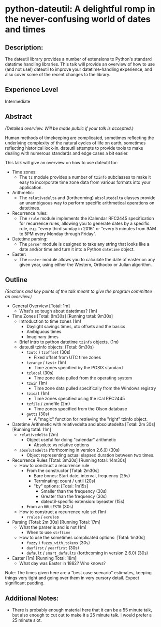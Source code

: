 # python-dateutil: A delightful romp in the never-confusing world of dates and times

## Description:
The dateutil library provides a number of extensions to Python's standard datetime handling libraries. This talk will provide an overview of how to use (and not use!) dateutil to improve your datetime-handling experience, and also cover some of the recent changes to the library.

## Experience Level
Intermediate

## Abstract
*(Detailed overview. Will be made public if your talk is accepted.)*

Human methods of timekeeping are complicated, sometimes reflecting the underlying complexity of the natural cycles of life on earth, sometimes reflecting historical lock-in. dateutil attempts to provide tools to make dealing with numerous standards and edge cases a bit easier.

This talk will give an overview on how to use dateutil for:

- Time zones:
    * The `tz` module provides a number of `tzinfo` subclasses to make it easy to incorporate time zone data from various formats into your application.
- Arithmetic:
    * The `relativedelta` and (forthcoming) `absolutedelta` classes provide an unambiguous way to perform specific arithmetical operations on datetimes.
- Recurrence rules:
    * The `rrule` module implements the iCalendar RFC2445 specification for recurrence rules, allowing you to generate dates by a specific rule, e.g. "every third sunday in 2016" or "every 5 minutes from 9AM to 5PM every Monday through Friday".
- Datetime parsing:
    * The `parser` module is designed to take any string that looks like a date and/or time and turn it into a Python `datetime` object.
- Easter:
    * The `easter` module allows you to calculate the date of easter on any given year, using either the Western, Orthodox or Julian algorithm.

## Outline
*(Sections and key points of the talk meant to give the program committee an overview.)*

- General Overview [Total: 1m]
    - What's so tough about datetimes? (1m)
- Time Zones [Total: 8m30s]  [Running total: 9m30s]
    - Introduction to time zones (1m)
        * Daylight savings times, utc offsets and the basics
        * Ambiguous times
        * Imaginary times
    - Brief intro to python datetime `tzinfo` objects. (1m)
    - dateutil tzinfo objects: (Total: 6m30s)
        - `tzutc` / `tzoffset` (30s)
            * Fixed offset from UTC time zones 
        - `tzrange` / `tzstr` (1m)
            * Time zones specified by the POSIX standard
        - `tzlocal` (30s)
            * Time zone data pulled from the operating system
        - `tzwin` (1m)
            * Time zone data pulled specifically from the Windows registry
        - `tzical` (1m)
            * Time zones specified using the iCal RFC2445
        - `tzfile` / zonefile (2m)
            * Time zones specified from the Olson database
        - `gettz` (30s)
            * A "magic" function for retrieving the "right" tzinfo object.
- Datetime Arithmetic with relativedelta and absolutedelta [Total: 2m 30s]  [Running total: 11m]
    - `relativedelta` (2m)
        * Object useful for doing "calendar" arithmetic
            - Absolute vs relative options
    - `absolutedelta` (forthcoming in version 2.6.0) (30s)
        * Object representing actual elapsed duration between two times.
- Recurrence Rules [Total: 3m30s]  [Running total: 14m30s]
    - How to construct a recurrence rule
        - From the constructor [Total: 2m30s]
            * Bare bones: Start date, interval, frequency (25s)
            * Terminating: count / until (20s)
            * "by" options: [Total: 1m15s]
                * Smaller than the frequency (30s)
                * Greater than the frequency (30s)
                * dateutil-specific extension: byeaster (15s)
        * From an `RRULESTR` (30s)
    - How to construct a recurrence rule set (1m)
        * `rrule`s / `exrule`s
- Parsing [Total: 2m 30s]  [Running Total: 17m]
    - What the parser is and is not (1m)
        * When to use `strftime`
    - How to use the sometimes complicated options: [Total: 1m30s]
        * `fuzzy` / `fuzzy_with_tokens` (30s)
        * `dayfirst` / `yearfirst` (30s)
        * `default` / `smart_defaults` (forthcoming in version 2.6.0) (30s)
- Easter [1m]  [Running Total: 18m]
    * What day was Easter in 1862? Who knows? 

Note: The times given here are a "best case scenario" estimates, keeping things very tight and going over them in very cursory detail. Expect significant padding.

## Additional Notes:

* There is probably enough material here that it can be a 55 minute talk, but also enough to cut out to make it a 25 minute talk. I would prefer a 25 minute slot.
